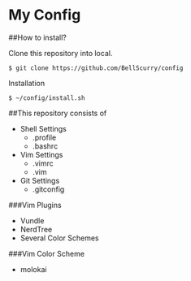 <!--    GUIDE TO USE GITHUB MARKDOWN
  
Code Block
    '''
    my code 
    '''

Emoji
    http://www.emoji-cheat-sheet.com/
-->

My Config
==============================================
##How to install?

Clone this repository into local.
```
$ git clone https://github.com/BellScurry/config
```

Installation
```
$ ~/config/install.sh
```

##This repository consists of

* Shell Settings
  * .profile
  * .bashrc
* Vim Settings
  * .vimrc
  * .vim
* Git Settings
  * .gitconfig

###Vim Plugins

* Vundle
* NerdTree
* Several Color Schemes

###Vim Color Scheme

* molokai
